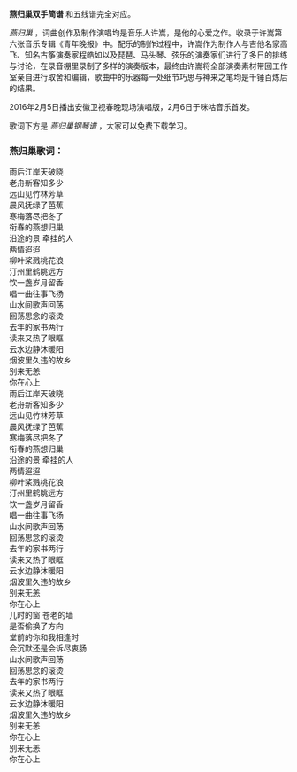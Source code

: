 

**燕归巢双手简谱** 和五线谱完全对应。

_燕归巢_
，词曲创作及制作演唱均是音乐人许嵩，是他的心爱之作。收录于许嵩第六张音乐专辑《青年晚报》中。配乐的制作过程中，许嵩作为制作人与吉他名家高飞、知名古筝演奏家程皓如以及琵琶、马头琴、弦乐的演奏家们进行了多日的排练与讨论，在录音棚里录制了多样的演奏版本，最终由许嵩将全部演奏素材带回工作室亲自进行取舍和编辑，歌曲中的乐器每一处细节巧思与神来之笔均是千锤百炼后的结果。

2016年2月5日播出安徽卫视春晚现场演唱版，2月6日于咪咕音乐首发。

歌词下方是 _燕归巢钢琴谱_ ，大家可以免费下载学习。

### 燕归巢歌词：

雨后江岸天破晓  
老舟新客知多少  
远山见竹林芳草  
晨风抚绿了芭蕉  
寒梅落尽把冬了  
衔春的燕想归巢  
沿途的景 牵挂的人  
两情迢迢  
柳叶桨溅桃花浪  
汀州里鹤眺远方  
饮一盏岁月留香  
唱一曲往事飞扬  
山水间歌声回荡  
回荡思念的滚烫  
去年的家书两行  
读来又热了眼眶  
云水边静沐暖阳  
烟波里久违的故乡  
别来无恙  
你在心上  
雨后江岸天破晓  
老舟新客知多少  
远山见竹林芳草  
晨风抚绿了芭蕉  
寒梅落尽把冬了  
衔春的燕想归巢  
沿途的景 牵挂的人  
两情迢迢  
柳叶桨溅桃花浪  
汀州里鹤眺远方  
饮一盏岁月留香  
唱一曲往事飞扬  
山水间歌声回荡  
回荡思念的滚烫  
去年的家书两行  
读来又热了眼眶  
云水边静沐暖阳  
烟波里久违的故乡  
别来无恙  
你在心上  
儿时的窗 苍老的墙  
是否偷换了方向  
堂前的你和我相逢时  
会沉默还是会诉尽衷肠  
山水间歌声回荡  
回荡思念的滚烫  
去年的家书两行  
读来又热了眼眶  
云水边静沐暖阳  
烟波里久违的故乡  
别来无恙  
你在心上  
别来无恙  
你在心上

